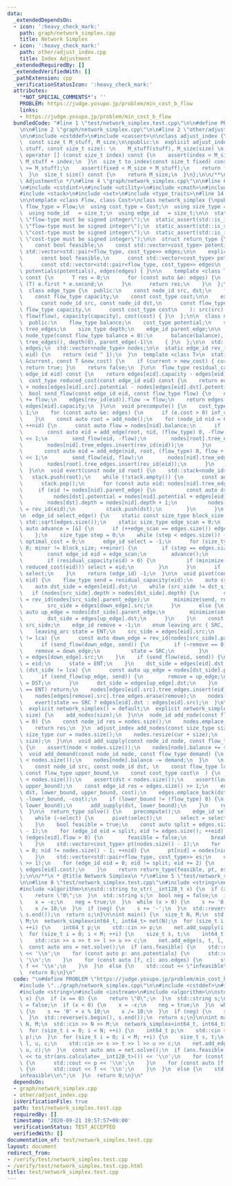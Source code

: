 ```yaml
---
data:
  _extendedDependsOn:
  - icon: ':heavy_check_mark:'
    path: graph/network_simplex.cpp
    title: Network Simplex
  - icon: ':heavy_check_mark:'
    path: other/adjust_index.cpp
    title: Index Adjustment
  _extendedRequiredBy: []
  _extendedVerifiedWith: []
  _pathExtension: cpp
  _verificationStatusIcon: ':heavy_check_mark:'
  attributes:
    '*NOT_SPECIAL_COMMENTS*': ''
    PROBLEM: https://judge.yosupo.jp/problem/min_cost_b_flow
    links:
    - https://judge.yosupo.jp/problem/min_cost_b_flow
  bundledCode: "#line 1 \"test/network_simplex.test.cpp\"\n\n#define PROBLEM \"https://judge.yosupo.jp/problem/min_cost_b_flow\"\
    \n\n#line 2 \"graph/network_simplex.cpp\"\n\n#line 2 \"other/adjust_index.cpp\"\
    \n\n#include <cstddef>\n#include <cassert>\n\nclass adjust_index {\nprivate:\n\
    \  const size_t M_stuff, M_size;\n\npublic:\n  explicit adjust_index(const size_t\
    \ stuff, const size_t size): \n    M_stuff(stuff), M_size(size) \n  { }\n\n  size_t\
    \ operator [] (const size_t index) const {\n    assert(index < M_size);\n    return\
    \ M_stuff + index;\n  }\n  size_t to_index(const size_t fixed) const {\n    assert(fixed\
    \ >= M_stuff);\n    assert(fixed < M_size + M_stuff);\n    return fixed - M_stuff;\n\
    \  }\n  size_t size() const {\n    return M_size;\n  }\n};\n\n/**\n * @title Index\
    \ Adjustment\n */\n#line 4 \"graph/network_simplex.cpp\"\n\n#line 6 \"graph/network_simplex.cpp\"\
    \n#include <cstdint>\n#include <utility>\n#include <cmath>\n#include <vector>\n\
    #include <stack>\n#include <set>\n#include <type_traits>\n#line 14 \"graph/network_simplex.cpp\"\
    \n\ntemplate <class Flow, class Cost>\nclass network_simplex {\npublic:\n  using\
    \ flow_type = Flow;\n  using cost_type = Cost;\n  using size_type = size_t;\n\
    \  using node_id   = size_t;\n  using edge_id   = size_t;\n\n  static_assert(std::is_signed<flow_type>::value,\
    \ \"flow-type must be signed integer\");\n  static_assert(std::is_integral<flow_type>::value,\
    \ \"flow-type must be signed integer\");\n  static_assert(std::is_signed<cost_type>::value,\
    \ \"cost-type must be signed integer\");\n  static_assert(std::is_integral<cost_type>::value,\
    \ \"cost-type must be signed integer\");\n\n  struct return_type {\n  public:\n\
    \    const bool feasible;\n    const std::vector<cost_type> potentials;\n    const\
    \ std::vector<std::pair<flow_type, cost_type>> edges;\n\n    explicit return_type(\n\
    \      const bool feasible,\n      const std::vector<cost_type> potentials,\n\
    \      const std::vector<std::pair<flow_type, cost_type>> edges\n    ): feasible(feasible),\
    \ potentials(potentials), edges(edges) { }\n\n    template <class T>\n    T calculate()\
    \ const {\n      T res = 0;\n      for (const auto &e: edges) {\n        res +=\
    \ (T) e.first * e.second;\n      }\n      return res;\n    }\n  };\n\nprivate:\n\
    \  class edge_type {\n  public:\n    const node_id src, dst;\n    flow_type flow;\n\
    \    const flow_type capacity;\n    const cost_type cost;\n\n    explicit edge_type(\n\
    \      const node_id src, const node_id dst,\n      const flow_type flow, const\
    \ flow_type capacity,\n      const cost_type cost\n    ): src(src), dst(dst),\
    \ flow(flow), capacity(capacity), cost(cost) { }\n  };\n\n  class node_type {\n\
    \  public:\n    flow_type balance;\n    cost_type potential;\n    std::set<edge_id>\
    \ tree_edges;\n    size_type depth;\n    edge_id parent_edge;\n\n    explicit\
    \ node_type(const flow_type balance = 0):\n      balance(balance), potential(0),\
    \ tree_edges(), depth(0), parent_edge(-1)\n    { }\n  };\n\n  std::vector<edge_type>\
    \ edges;\n  std::vector<node_type> nodes;\n\n  static edge_id rev_id(const edge_id\
    \ eid) {\n    return (eid ^ 1);\n  }\n  template <class T>\n  static bool minimize(T\
    \ &current, const T &new_cost) {\n    if (current > new_cost) { current = new_cost;\
    \ return true; }\n    return false;\n  }\n\n  flow_type residual_capacity(const\
    \ edge_id eid) const {\n    return edges[eid].capacity - edges[eid].flow;\n  }\n\
    \  cost_type reduced_cost(const edge_id eid) const {\n    return edges[eid].cost\
    \ + nodes[edges[eid].src].potential - nodes[edges[eid].dst].potential;\n  }\n\
    \  bool send_flow(const edge_id eid, const flow_type flow) {\n    edges[eid].flow\
    \ += flow;\n    edges[rev_id(eid)].flow -= flow;\n    return edges[eid].flow ==\
    \ edges[eid].capacity;\n  }\n\n  void precompute() {\n    cost_type inf_cost =\
    \ 1;\n    for (const auto &e: edges) {\n      if (e.cost > 0) inf_cost += e.cost;\n\
    \    }\n    const auto root = add_node();\n    for (node_id nid = 0; nid != root;\
    \ ++nid) {\n      const auto flow = nodes[nid].balance;\n      if (flow < 0) {\n\
    \        const auto eid = add_edge(root, nid, (flow_type) 0, -flow, inf_cost)\
    \ << 1;\n        send_flow(eid, -flow);\n        nodes[root].tree_edges.insert(eid);\n\
    \        nodes[nid].tree_edges.insert(rev_id(eid));\n      }\n      else {\n \
    \       const auto eid = add_edge(nid, root, (flow_type) 0, flow + 1, inf_cost)\
    \ << 1;\n        send_flow(eid, flow);\n        nodes[nid].tree_edges.insert(eid);\n\
    \        nodes[root].tree_edges.insert(rev_id(eid));\n      }\n    }\n    evert(root);\n\
    \  }\n\n  void evert(const node_id root) {\n    std::stack<node_id> stack;\n \
    \   stack.push(root);\n    while (!stack.empty()) {\n      const auto nid = stack.top();\n\
    \      stack.pop();\n      for (const auto eid: nodes[nid].tree_edges) {\n   \
    \     if (eid != nodes[nid].parent_edge) {\n          const auto dst = edges[eid].dst;\n\
    \          nodes[dst].potential = nodes[nid].potential + edges[eid].cost;\n  \
    \        nodes[dst].depth = nodes[nid].depth + 1;\n          nodes[dst].parent_edge\
    \ = rev_id(eid);\n          stack.push(dst);\n        }\n      }\n    }\n  }\n\
    \n  edge_id select_edge() {\n    static const size_type block_size = (size_type)\
    \ std::sqrt(edges.size());\n    static size_type edge_scan = 0;\n    static const\
    \ auto advance = [&] {\n      if (++edge_scan == edges.size()) edge_scan = 0;\n\
    \    };\n    size_type step = 0;\n    while (step < edges.size()) {\n      cost_type\
    \ optimal_cost = 0;\n      edge_id select = -1;\n      for (size_type minor =\
    \ 0; minor != block_size; ++minor) {\n        if (step == edges.size()) break;\n\
    \        const edge_id eid = edge_scan;\n        advance();\n        ++step;\n\
    \        if (residual_capacity(eid) > 0) {\n          if (minimize(optimal_cost,\
    \ reduced_cost(eid))) select = eid;\n        }\n      }\n      if (~select) return\
    \ select;\n    }\n    return (edge_id) -1;\n  }\n\n  void pivot(const edge_id\
    \ eid) {\n    flow_type send = residual_capacity(eid);\n    auto src_side = edges[eid].src;\n\
    \    auto dst_side = edges[eid].dst;\n    while (src_side != dst_side) {\n   \
    \   if (nodes[src_side].depth > nodes[dst_side].depth) {\n        const auto down_edge\
    \ = rev_id(nodes[src_side].parent_edge);\n        minimize(send, residual_capacity(down_edge));\n\
    \        src_side = edges[down_edge].src;\n      }\n      else {\n        const\
    \ auto up_edge = nodes[dst_side].parent_edge;\n        minimize(send, residual_capacity(up_edge));\n\
    \        dst_side = edges[up_edge].dst;\n      }\n    }\n    const auto lca =\
    \ src_side;\n    edge_id remove = -1;\n    enum leaving_arc { SRC, DST, ENT };\n\
    \    leaving_arc state = ENT;\n    src_side = edges[eid].src;\n    while (src_side\
    \ != lca) {\n      const auto down_edge = rev_id(nodes[src_side].parent_edge);\n\
    \      if (send_flow(down_edge, send)) {\n        if (~remove == 0) {\n      \
    \    remove = down_edge;\n          state = SRC;\n        }\n      }\n      src_side\
    \ = edges[down_edge].src;\n    }\n    if (send_flow(eid, send)) {\n      remove\
    \ = eid;\n      state = ENT;\n    }\n    dst_side = edges[eid].dst;\n    while\
    \ (dst_side != lca) {\n      const auto up_edge = nodes[dst_side].parent_edge;\n\
    \      if (send_flow(up_edge, send)) {\n        remove = up_edge;\n        state\
    \ = DST;\n      }\n      dst_side = edges[up_edge].dst;\n    }\n    if (state\
    \ == ENT) return;\n    nodes[edges[eid].src].tree_edges.insert(eid);\n    nodes[edges[eid].dst].tree_edges.insert(rev_id(eid));\n\
    \    nodes[edges[remove].src].tree_edges.erase(remove);\n    nodes[edges[remove].dst].tree_edges.erase(rev_id(remove));\n\
    \    evert(state == SRC ? edges[eid].dst : edges[eid].src);\n  }\n\npublic:\n\
    \  explicit network_simplex() = default;\n  explicit network_simplex(const size_type\
    \ size) {\n    add_nodes(size);\n  }\n\n  node_id add_node(const flow_type balance\
    \ = 0) {\n    const node_id res = nodes.size();\n    nodes.emplace_back(balance);\n\
    \    return res;\n  }\n  adjust_index add_nodes(const size_type size) {\n    const\
    \ size_type cur = nodes.size();\n    nodes.resize(cur + size);\n    return adjust_index(cur,\
    \ size);\n  }\n\n  void add_supply(const node_id node, const flow_type supply)\
    \ {\n    assert(node < nodes.size());\n    nodes[node].balance += supply;\n  }\n\
    \  void add_demand(const node_id node, const flow_type demand) {\n    assert(node\
    \ < nodes.size());\n    nodes[node].balance -= demand;\n  }\n   \n  edge_id add_edge(\n\
    \    const node_id src, const node_id dst, \n    const flow_type lower_bound,\
    \ const flow_type upper_bound,\n    const cost_type cost\n  ) {\n    assert(src\
    \ < nodes.size());\n    assert(dst < nodes.size());\n    assert(lower_bound <=\
    \ upper_bound);\n    const edge_id res = edges.size() >> 1;\n    edges.emplace_back(src,\
    \ dst, lower_bound, upper_bound, cost);\n    edges.emplace_back(dst, src, -lower_bound,\
    \ -lower_bound, -cost);\n    if (lower_bound != (flow_type) 0) {\n      add_demand(src,\
    \ lower_bound);\n      add_supply(dst, lower_bound);\n    }\n    return res;\n\
    \  }\n\n  return_type solve() {\n    precompute();\n    edge_id select = select_edge();\n\
    \    while (~select) {\n      pivot(select);\n      select = select_edge();\n\
    \    }\n    bool feasible = true;\n    const auto split = edges.size() - 2 * (nodes.size()\
    \ - 1);\n    for (edge_id eid = split; eid != edges.size(); ++eid) {\n      if\
    \ (edges[eid].flow > 0) {\n        feasible = false;\n        break;\n      }\n\
    \    }\n    std::vector<cost_type> pt(nodes.size() - 1);\n    for (node_id nid\
    \ = 0; nid != nodes.size() - 1; ++nid) {\n      pt[nid] = nodes[nid].potential;\n\
    \    }\n    std::vector<std::pair<flow_type, cost_type>> es;\n    es.reserve(split\
    \ >> 1);\n    for (edge_id eid = 0; eid != split; eid += 2) {\n      es.emplace_back(edges[eid].flow,\
    \ edges[eid].cost);\n    }\n    return return_type(feasible, pt, es);\n  }\n\n\
    };\n\n/**\n * @title Network Simplex\n */\n#line 5 \"test/network_simplex.test.cpp\"\
    \n\n#line 8 \"test/network_simplex.test.cpp\"\n#include <string>\n#include <iostream>\n\
    #include <algorithm>\n\nstd::string to_str(__int128_t x) {\n  if (x == 0) {\n\
    \    return \"0\";\n  }\n  std::string s;\n  bool neg = false;\n  if (x < 0) {\n\
    \    x = -x;\n    neg = true;\n  }\n  while (x > 0) {\n    s += '0' + x % 10;\n\
    \    x /= 10;\n  }\n  if (neg) {\n    s += '-';\n  }\n  std::reverse(s.begin(),\
    \ s.end());\n  return s;\n}\n\nint main() {\n  size_t N, M;\n  std::cin >> N >>\
    \ M;\n  network_simplex<int64_t, int64_t> net(N);\n  for (size_t i = 0; i < N;\
    \ ++i) {\n    int64_t p;\n    std::cin >> p;\n    net.add_supply(i, p);\n  }\n\
    \  for (size_t i = 0; i < M; ++i) {\n    size_t s, t;\n    int64_t l, u, c;\n\
    \    std::cin >> s >> t >> l >> u >> c;\n    net.add_edge(s, t, l, u, c);\n  }\n\
    \  const auto ans = net.solve();\n  if (ans.feasible) {\n    std::cout << to_str(ans.calculate<__int128_t>())\
    \ << '\\n';\n    for (const auto p: ans.potentials) {\n      std::cout << p <<\
    \ '\\n';\n    }\n    for (const auto [f, c]: ans.edges) {\n      std::cout <<\
    \ f << '\\n';\n    }\n  }\n  else {\n    std::cout << \"infeasible\\n\";\n  }\n\
    \  return 0;\n}\n"
  code: "\n#define PROBLEM \"https://judge.yosupo.jp/problem/min_cost_b_flow\"\n\n\
    #include \"../graph/network_simplex.cpp\"\n\n#include <cstddef>\n#include <cstdint>\n\
    #include <string>\n#include <iostream>\n#include <algorithm>\n\nstd::string to_str(__int128_t\
    \ x) {\n  if (x == 0) {\n    return \"0\";\n  }\n  std::string s;\n  bool neg\
    \ = false;\n  if (x < 0) {\n    x = -x;\n    neg = true;\n  }\n  while (x > 0)\
    \ {\n    s += '0' + x % 10;\n    x /= 10;\n  }\n  if (neg) {\n    s += '-';\n\
    \  }\n  std::reverse(s.begin(), s.end());\n  return s;\n}\n\nint main() {\n  size_t\
    \ N, M;\n  std::cin >> N >> M;\n  network_simplex<int64_t, int64_t> net(N);\n\
    \  for (size_t i = 0; i < N; ++i) {\n    int64_t p;\n    std::cin >> p;\n    net.add_supply(i,\
    \ p);\n  }\n  for (size_t i = 0; i < M; ++i) {\n    size_t s, t;\n    int64_t\
    \ l, u, c;\n    std::cin >> s >> t >> l >> u >> c;\n    net.add_edge(s, t, l,\
    \ u, c);\n  }\n  const auto ans = net.solve();\n  if (ans.feasible) {\n    std::cout\
    \ << to_str(ans.calculate<__int128_t>()) << '\\n';\n    for (const auto p: ans.potentials)\
    \ {\n      std::cout << p << '\\n';\n    }\n    for (const auto [f, c]: ans.edges)\
    \ {\n      std::cout << f << '\\n';\n    }\n  }\n  else {\n    std::cout << \"\
    infeasible\\n\";\n  }\n  return 0;\n}\n"
  dependsOn:
  - graph/network_simplex.cpp
  - other/adjust_index.cpp
  isVerificationFile: true
  path: test/network_simplex.test.cpp
  requiredBy: []
  timestamp: '2020-09-21 19:57:57+09:00'
  verificationStatus: TEST_ACCEPTED
  verifiedWith: []
documentation_of: test/network_simplex.test.cpp
layout: document
redirect_from:
- /verify/test/network_simplex.test.cpp
- /verify/test/network_simplex.test.cpp.html
title: test/network_simplex.test.cpp
---
```

